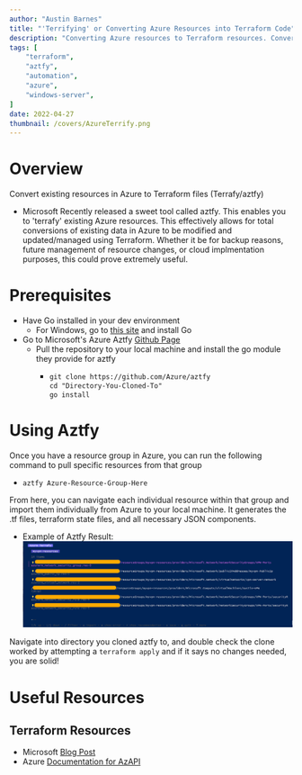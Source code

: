 ```yaml
---
author: "Austin Barnes"
title: "'Terrifying' or Converting Azure Resources into Terraform Code"
description: "Converting Azure resources to Terraform resources. Converting static cloud infrastructure to state manageable configuration files."
tags: [
    "terraform",
    "aztfy",
    "automation",
    "azure",
    "windows-server",
]
date: 2022-04-27
thumbnail: /covers/AzureTerrify.png
---
```


# Overview

Convert existing resources in Azure to Terraform files (Terrafy/aztfy)
- Microsoft Recently released a sweet tool called aztfy. This enables you to 'terrafy' existing Azure resources. This effectively allows for total conversions of existing data in Azure to be modified and updated/managed using Terraform. Whether it be for backup reasons, future management of resource changes, or cloud implmentation purposes, this could prove extremely useful.


# Prerequisites
- Have Go installed in your dev environment
  - For Windows, go to [this site](https://go.dev/doc/install) and install Go
- Go to Microsoft's Azure Aztfy [Github Page](https://github.com/Azure/aztfy)
  - Pull the repository to your local machine and install the go module they provide for aztfy
    - ``` 
      git clone https://github.com/Azure/aztfy
      cd "Directory-You-Cloned-To"
      go install 
      ```

# Using Aztfy
Once you have a resource group in Azure, you can run the following command to pull specific resources from that group
* `aztfy Azure-Resource-Group-Here`

From here, you can navigate each individual resource within that group and import them individually from Azure to your local machine. It generates the .tf files, terraform state files, and all necessary JSON components. 

* Example of Aztfy Result:
![JRCustomHomes](/examples/aztfy-example1.png 'aztfy-example1') 

Navigate into directory you cloned aztfy to, and double check the clone worked by attempting a `terraform apply` and if it says no changes needed, you are solid!
# Useful Resources 
## Terraform Resources
- Microsoft [Blog Post](https://techcommunity.microsoft.com/t5/azure-tools-blog/announcing-azure-terrafy-and-azapi-terraform-provider-previews/ba-p/3270937)
- Azure [Documentation for AzAPI](https://docs.microsoft.com/en-us/azure/developer/terraform/overview-azapi-provider)


